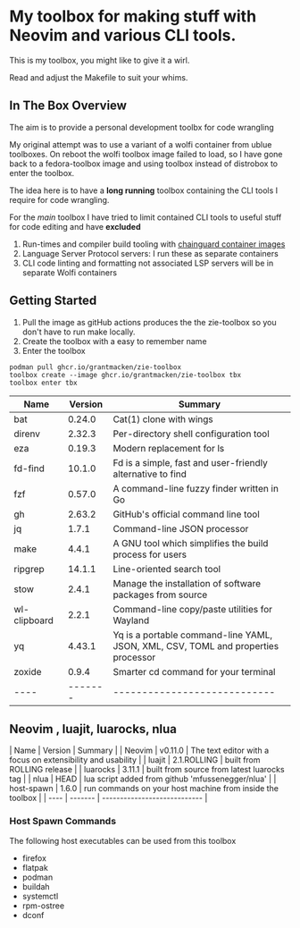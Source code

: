 # My toolbox for making stuff with Neovim and various CLI tools.

This is my toolbox, you might like to give it a wirl.

Read and adjust the Makefile to suit your whims.

## In The Box Overview

The aim is to provide a personal development toolbx for code wrangling

My original attempt was to use a variant of a wolfi container from ublue toolboxes.
On reboot the wolfi toolbox image failed to load, so I have gone back to a fedora-toolbox image
and using toolbox instead of distrobox to enter the toolbox.

The idea here is to have a **long running** toolbox containing the CLI tools I require for code wrangling.

For the *main* toolbox I have tried to limit contained CLI tools to useful stuff for code editing and have **excluded**
 1. Run-times and compiler build tooling with  [chainguard container images](https://images.chainguard.dev)
 2. Language Server Protocol servers:  I run these as separate containers
 3. CLI code linting and formatting not associated LSP servers will be in separate Wolfi containers

## Getting Started

1. Pull the image as gitHub actions produces the the zie-toolbox so you don't have to run make locally.
2. Create the toolbox with a easy to remember name
3. Enter the toolbox

```
podman pull ghcr.io/grantmacken/zie-toolbox
toolbox create --image ghcr.io/grantmacken/zie-toolbox tbx
toolbox enter tbx
```

| Name          | Version | Summary                                                                             |
| ----          | ------- | ----------------------------                                                        |
| bat           | 0.24.0  | Cat(1) clone with wings                                                             |
| direnv        | 2.32.3  | Per-directory shell configuration tool                                              |
| eza           | 0.19.3  | Modern replacement for ls                                                           |
| fd-find       | 10.1.0  | Fd is a simple, fast and user-friendly alternative to find                          |
| fzf           | 0.57.0  | A command-line fuzzy finder written in Go                                           |
| gh            | 2.63.2  | GitHub's official command line tool                                                 |
| jq            | 1.7.1   | Command-line JSON processor                                                         |
| make          | 4.4.1   | A GNU tool which simplifies the build process for users                             |
| ripgrep       | 14.1.1  | Line-oriented search tool                                                           |
| stow          | 2.4.1   | Manage the installation of software packages from source                            |
| wl-clipboard  | 2.2.1   | Command-line copy/paste utilities for Wayland                                       |
| yq            | 4.43.1  | Yq is a portable command-line YAML, JSON, XML, CSV, TOML  and properties processor  |
| zoxide        | 0.9.4   | Smarter cd command for your terminal                                                |
| ----          | ------- | ----------------------------                                                        |
## Neovim , luajit, luarocks, nlua

| Name       | Version       | Summary                                                                             |
| Neovim     | v0.11.0       | The text editor with a focus on extensibility and usability                         |
| luajit     | 2.1.ROLLING   | built from ROLLING release                                                          |
| luarocks   | 3.11.1        | built from source from latest luarocks tag                                          |
| nlua       | HEAD          | lua script added from github 'mfussenegger/nlua'                                    |
| host-spawn | 1.6.0         | run commands on your host machine from inside the toolbox                           |
| ----       | -------       | ----------------------------                                                        |

### Host Spawn Commands

The following host executables can be used from this toolbox
 - firefox
 - flatpak
 - podman
 - buildah
 - systemctl
 - rpm-ostree
 - dconf
